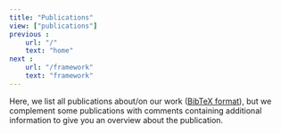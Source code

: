 ```yaml
---
title: "Publications"
view: ["publications"]
previous :
    url: "/"
    text: "home"
next :
    url: "/framework"
    text: "framework"
---
```


Here, we list all publications about/on our work ([BibTeX format](/references.bib)), but we complement some publications with comments containing additional information to give you an overview about the publication.
